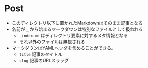 # Post

- このディレクトリ以下に置かれたMarkdownはそのまま記事となる
- 名前が `_` から始まるマークダウンは特別なファイルとして扱われる
    - `_index.md` はディレクトリ要素に対するメタ情報となる
    - それ以外のファイルは無視される
- マークダウンはYAMLヘッダを含めることができる。
    - `title` 記事のタイトル
    - `slug` 記事のURLスラッグ
    
